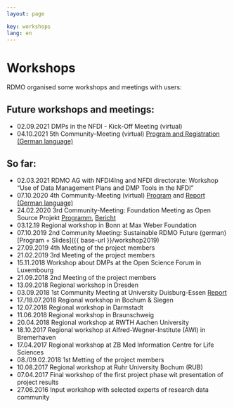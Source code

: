 ```yaml
---
layout: page

key: workshops
lang: en
---
```


Workshops
=========

RDMO organised some workshops and meetings with users:

Future workshops and meetings:
-----------------------------------------------
* 02.09.2021 DMPs in the NFDI - Kick-Off Meeting (virtual)
* 04.10.2021 5th Community-Meeting (virtual) [Program and Registration (German language)](https://meetings.aip.de/event/13/)


So far:
--------------------------------------------
* 02.03.2021 RDMO AG with NFDI4Ing and NFDI directorate: Workshop “Use of  Data Management Plans and DMP Tools in the NFDI”
* 07.10.2020 4th Community-Meeting (virtual) [Program](https://rdmorganiser.github.io/events/workshop102020_programm) and [Report (German language)](https://www.forschungsdaten.org/index.php/Viertes_Community-Treffen)
* 24.02.2020 3rd Community-Meeting: Foundation Meeting as Open Source Projekt [Programm](https://rdmorganiser.github.io/workshop022020_programm), [Bericht](https://www.forschungsdaten.org/index.php/Drittes_Community-Treffen)
* 03.12.19 Regional workshop in Bonn at Max Weber Foundation
* 07.10.2019 2nd Community Meeting: Sustainable RDMO Future (german) [Program + Slides]({{ base-url }}/workshop2019)
* 27.09.2019 4th Meeting of the project members
* 21.02.2019 3rd Meeting of the project members
* 15.11.2018 Workshop about DMPs at the Open Science Forum in Luxembourg
* 21.09.2018 2nd Meeting of the project members
* 13.09.2018 Regional workshop in Dresden
* 03.09.2018 1st Community Meeting at University Duisburg-Essen [Report](http://www.forschungsdaten.org/index.php/Erstes_Community-Treffen)
* 17./18.07.2018 Regional workshop in Bochum & Siegen
* 12.07.2018 Regional workshop in Darmstadt
* 11.06.2018 Regional workshop in Braunschweig
* 20.04.2018 Regional workshop at RWTH Aachen University
* 18.10.2017 Regional workshop at Alfred-Wegner-Institute (AWI) in Bremerhaven
* 17.04.2017 Regional workshop at ZB Med Information Centre for Life Sciences
* 08./09.02.2018 1st Metting of the project members
* 10.08.2017 Regional workshop at Ruhr University Bochum (RUB)
* 07.04.2017 Final workshop of the first project phase wit presentation of project results
* 27.06.2016 Input workshop with selected experts of research data community
